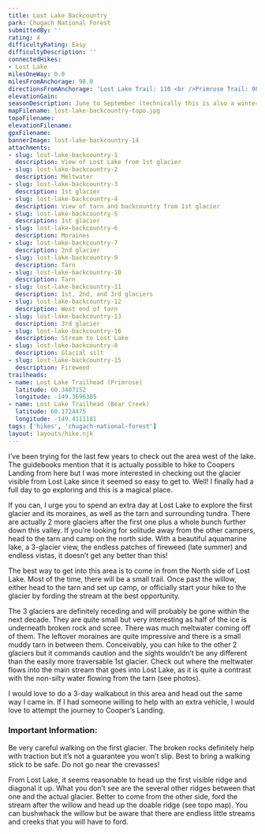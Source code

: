 ```yaml
---
title: Lost Lake Backcountry
park: Chugach National Forest
submittedBy: ''
rating: 4
difficultyRating: Easy
difficultyDescription: ''
connectedHikes:
- Lost Lake
milesOneWay: 0.0
milesFromAnchorage: 98.0
directionsFromAnchorage: 'Lost Lake Trail: 110 <br />Primrose Trail: 98'
elevationGain: 
seasonDescription: June to September (technically this is also a winter trail but the place really belongs to snowmobilers during that season)
mapFilename: lost-lake-backcountry-topo.jpg
topoFilename: 
elevationFilename: 
gpxFilename: 
bannerImage: lost-lake-backcountry-14
attachments:
- slug: lost-lake-backcountry-1
  description: View of Lost Lake from 1st glacier
- slug: lost-lake-backcountry-2
  description: Meltwater
- slug: lost-lake-backcountry-3
  description: 1st glacier
- slug: lost-lake-backcountry-4
  description: View of tarn and backcountry from 1st glacier
- slug: lost-lake-backcountry-5
  description: 1st glacier
- slug: lost-lake-backcountry-6
  description: Moraines
- slug: lost-lake-backcountry-7
  description: 2nd glacier
- slug: lost-lake-backcountry-9
  description: Tarn
- slug: lost-lake-backcountry-10
  description: Tarn
- slug: lost-lake-backcountry-11
  description: 1st, 2nd, and 3rd glaciers
- slug: lost-lake-backcountry-12
  description: West end of tarn
- slug: lost-lake-backcountry-13
  description: 3rd glacier
- slug: lost-lake-backcountry-16
  description: Stream to Lost Lake
- slug: lost-lake-backcountry-8
  description: Glacial silt
- slug: lost-lake-backcountry-15
  description: Fireweed
trailheads:
- name: Lost Lake Trailhead (Primrose)
  latitude: 60.3407152
  longitude: -149.3696385
- name: Lost Lake Trailhead (Bear Creek)
  latitude: 60.1724475
  longitude: -149.4111181
tags: ['hikes', 'chugach-national-forest']
layout: layouts/hike.njk
---
```

I’ve been trying for the last few years to check out the area west of the lake. The guidebooks mention that it is actually possible to hike to Coopers Landing from here but I was more interested in checking out the glacier visible from Lost Lake since it seemed so easy to get to. Well! I finally had a full day to go exploring and this is a magical place. 

If you can, I urge you to spend an extra day at Lost Lake to explore the first glacier and its moraines, as well as the tarn and surrounding tundra. There are actually 2 more glaciers after the first one plus a whole bunch further down this valley. If you’re looking for solitude away from the other campers, head to the tarn and camp on the north side. With a beautiful aquamarine lake, a 3-glacier view, the endless patches of fireweed (late summer) and endless vistas, it doesn’t get any better than this! 

The best way to get into this area is to come in from the North side of Lost Lake. Most of the time, there will be a small trail. Once past the willow, either head to the tarn and set up camp, or officially start your hike to the glacier by fording the stream at the best opportunity.

The 3 glaciers are definitely receding and will probably be gone within the next decade. They are quite small but very interesting as half of the ice is underneath broken rock and scree. There was much meltwater coming off of them. The leftover moraines are quite impressive and there is a small muddy tarn in between them. Conceivably, you can hike to the other 2 glaciers but it commands caution and the sights wouldn’t be any different than the easily more traversable 1st glacier. Check out where the meltwater flows into the main stream that goes into Lost Lake, as it is quite a contrast with the non-silty water flowing from the tarn (see photos). 

I would love to do a 3-day walkabout in this area and head out the same way I came in. If I had someone willing to help with an extra vehicle, I would love to attempt the journey to Cooper’s Landing.

### Important Information:

Be very careful walking on the first glacier. The broken rocks definitely help with traction but it’s not a guarantee you won’t slip. Best to bring a walking stick to be safe. Do not go near the crevasses! 

From Lost Lake, it seems reasonable to head up the first visible ridge and diagonal it up. What you don’t see are the several other ridges between that one and the actual glacier. Better to come from the other side, ford the stream after the willow and head up the doable ridge (see topo map). You can bushwhack the willow but be aware that there are endless little streams and creeks that you will have to ford.